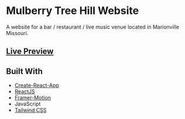 # Mulberry Tree Hill Website

A website for a bar / restaurant / live music venue located in Marionville Missouri.

## [Live Preview](https://itsme-thatoneguy.github.io/mulberry-tree-saloon/)

## Built With

- [Create-React-App](https://create-react-app.dev/)
- [ReactJS](https://react.dev/)
- [Framer-Motion](https://www.framer.com/motion/)
- JavaScript
- [Tailwind CSS](https://tailwindcss.com/)
